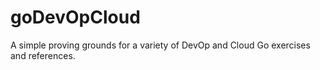 # goDevOpCloud

A simple proving grounds for a variety of DevOp and Cloud Go exercises and references.